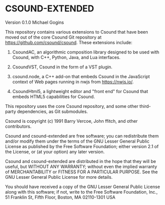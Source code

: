 # CSOUND-EXTENDED

Version 0.1.0
Michael Gogins

This repository contains various extensions to Csound that have been moved out of 
the core Csound Git repository at https://github.com/csound/csound. These extensions include:

1. CsoundAC, an algorithmic composition library designed to be used with Csound, 
   with C++, Python, Java, and Lua interfaces.
   
2. CsoundVST, Csound in the form of a VST plugin.

3. csound.node, a C++ add-on that embeds Csound in the JavaScript context of Web 
   pages running in nwjs from https://nwjs.io/.
   
4. CsoundHtml5, a lightweight editor and "front end" for Csound that embeds HTML5 capabilities 
   for Csound.

This repository uses the core Csound repository, and some other third-party dependencies, 
as Git submodules.

Csound is copyright (c) 1991 Barry Vercoe, John ffitch, and other contributors.

Csound and csound-extended are free software; you can redistribute them
and/or modify them under the terms of the GNU Lesser General Public
License as published by the Free Software Foundation; either
version 2.1 of the License, or (at your option) any later version.

Csound and csound-extended are distributed in the hope that they will be useful,
but WITHOUT ANY WARRANTY; without even the implied warranty of
MERCHANTABILITY or FITNESS FOR A PARTICULAR PURPOSE.  See the
GNU Lesser General Public License for more details.

You should have received a copy of the GNU Lesser General Public
License along with this software; if not, write to the Free Software
Foundation, Inc., 51 Franklin St, Fifth Floor, Boston, MA
02110-1301 USA

